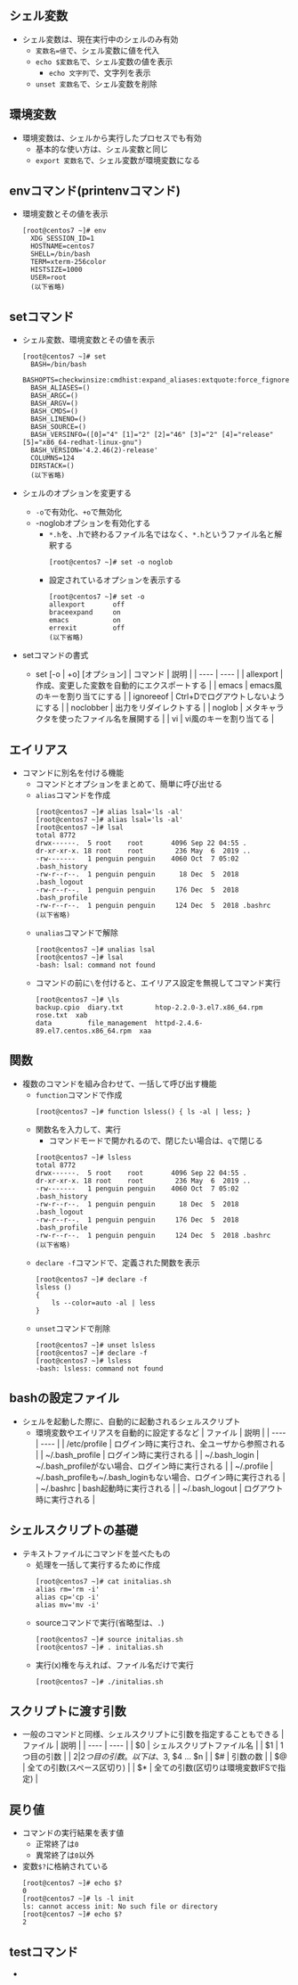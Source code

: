 ## シェル変数
- シェル変数は、現在実行中のシェルのみ有効
  - `変数名=値`で、シェル変数に値を代入
  - `echo $変数名`で、シェル変数の値を表示
    - `echo 文字列`で、文字列を表示
  - `unset 変数名`で、シェル変数を削除

## 環境変数
- 環境変数は、シェルから実行したプロセスでも有効
  - 基本的な使い方は、シェル変数と同じ
  - `export 変数名`で、シェル変数が環境変数になる

## envコマンド(printenvコマンド)
- 環境変数とその値を表示
  ```
  [root@centos7 ~]# env
    XDG_SESSION_ID=1
    HOSTNAME=centos7
    SHELL=/bin/bash
    TERM=xterm-256color
    HISTSIZE=1000
    USER=root
    (以下省略)
  ```

## setコマンド
- シェル変数、環境変数とその値を表示
  ```
  [root@centos7 ~]# set
    BASH=/bin/bash
    BASHOPTS=checkwinsize:cmdhist:expand_aliases:extquote:force_fignore:histappend:hostcomplete:interactive_comments:login_shell:progcomp:promptvars:sourcepath
    BASH_ALIASES=()
    BASH_ARGC=()
    BASH_ARGV=()
    BASH_CMDS=()
    BASH_LINENO=()
    BASH_SOURCE=()
    BASH_VERSINFO=([0]="4" [1]="2" [2]="46" [3]="2" [4]="release" [5]="x86_64-redhat-linux-gnu")
    BASH_VERSION='4.2.46(2)-release'
    COLUMNS=124
    DIRSTACK=()
    (以下省略)
  ```

- シェルのオプションを変更する
  - `-o`で有効化、`+o`で無効化
  - -noglobオプションを有効化する
    - `*.h`を、.hで終わるファイル名ではなく、`*.h`というファイル名と解釈する
      ```
      [root@centos7 ~]# set -o noglob
      ```
    - 設定されているオプションを表示する
      ```
      [root@centos7 ~]# set -o
      allexport       off
      braceexpand     on
      emacs           on
      errexit         off
      (以下省略)
      ```

- setコマンドの書式
  - set [-o | +o] [オプション]
    | コマンド | 説明 |
    | ---- | ---- |
    | allexport | 作成、変更した変数を自動的にエクスポートする |
    | emacs | emacs風のキーを割り当てにする |
    | ignoreeof | Ctrl+Dでログアウトしないようにする |
    | noclobber | 出力をリダイレクトする |
    | noglob | メタキャラクタを使ったファイル名を展開する |
    | vi | vi風のキーを割り当てる |

## エイリアス
- コマンドに別名を付ける機能
  - コマンドとオプションをまとめて、簡単に呼び出せる
  - `alias`コマンドを作成
    ```
    [root@centos7 ~]# alias lsal='ls -al'
    [root@centos7 ~]# alias lsal='ls -al'
    [root@centos7 ~]# lsal
    total 8772
    drwx------.  5 root    root       4096 Sep 22 04:55 .
    dr-xr-xr-x. 18 root    root        236 May  6  2019 ..
    -rw-------   1 penguin penguin    4060 Oct  7 05:02 .bash_history
    -rw-r--r--.  1 penguin penguin      18 Dec  5  2018 .bash_logout
    -rw-r--r--.  1 penguin penguin     176 Dec  5  2018 .bash_profile
    -rw-r--r--.  1 penguin penguin     124 Dec  5  2018 .bashrc
    (以下省略)
    ```
  - `unalias`コマンドで解除
    ```
    [root@centos7 ~]# unalias lsal
    [root@centos7 ~]# lsal
    -bash: lsal: command not found
    ```
  - コマンドの前に`\`を付けると、エイリアス設定を無視してコマンド実行
    ```
    [root@centos7 ~]# \ls
    backup.cpio  diary.txt        htop-2.2.0-3.el7.x86_64.rpm           rose.txt  xab
    data         file_management  httpd-2.4.6-89.el7.centos.x86_64.rpm  xaa
    ```

## 関数
- 複数のコマンドを組み合わせて、一括して呼び出す機能
  - `function`コマンドで作成
    ```
    [root@centos7 ~]# function lsless() { ls -al | less; }
    ```
  - 関数名を入力して、実行
    - コマンドモードで開かれるので、閉じたい場合は、`q`で閉じる
    ```
    [root@centos7 ~]# lsless
    total 8772
    drwx------.  5 root    root       4096 Sep 22 04:55 .
    dr-xr-xr-x. 18 root    root        236 May  6  2019 ..
    -rw-------   1 penguin penguin    4060 Oct  7 05:02 .bash_history
    -rw-r--r--.  1 penguin penguin      18 Dec  5  2018 .bash_logout
    -rw-r--r--.  1 penguin penguin     176 Dec  5  2018 .bash_profile
    -rw-r--r--.  1 penguin penguin     124 Dec  5  2018 .bashrc
    (以下省略)
    ```
  - `declare -f`コマンドで、定義された関数を表示
    ```
    [root@centos7 ~]# declare -f
    lsless ()
    {
        ls --color=auto -al | less
    }
    ```
  - `unset`コマンドで削除
    ```
    [root@centos7 ~]# unset lsless
    [root@centos7 ~]# declare -f
    [root@centos7 ~]# lsless
    -bash: lsless: command not found
    ```

## bashの設定ファイル
- シェルを起動した際に、自動的に起動されるシェルスクリプト
  - 環境変数やエイリアスを自動的に設定するなど
    | ファイル | 説明 |
    | ---- | ---- |
    | /etc/profile | ログイン時に実行され、全ユーザから参照される |
    | ~/.bash_profile | ログイン時に実行される |
    | ~/.bash_login | ~/.bash_profileがない場合、ログイン時に実行される |
    | ~/.profile | ~/.bash_profileも~/.bash_loginもない場合、ログイン時に実行される |
    | ~/.bashrc | bash起動時に実行される |
    | ~/.bash_logout | ログアウト時に実行される |

## シェルスクリプトの基礎
- テキストファイルにコマンドを並べたもの
  - 処理を一括して実行するために作成
    ```
    [root@centos7 ~]# cat initalias.sh
    alias rm='rm -i'
    alias cp='cp -i'
    alias mv='mv -i'
    ```
  - sourceコマンドで実行(省略型は、`.`)
    ```
    [root@centos7 ~]# source initalias.sh
    [root@centos7 ~]# . initalias.sh
    ```
  - 実行(x)権を与えれば、ファイル名だけで実行
    ```
    [root@centos7 ~]# ./initalias.sh
    ```

## スクリプトに渡す引数
- 一般のコマンドと同様、シェルスクリプトに引数を指定することもできる
  | ファイル | 説明 |
  | ---- | ---- |
  | $0 | シェルスクリプトファイル名 |
  | $1 | 1つ目の引数 |
  | $2 | 2つ目の引数。以下は、$3, $4 ... $n |
  | $# | 引数の数 |
  | $@ | 全ての引数(スペース区切り) |
  | $* | 全ての引数(区切りは環境変数IFSで指定) |

## 戻り値
- コマンドの実行結果を表す値
  - 正常終了は`0`
  - 異常終了は`0`以外
- 変数`$?`に格納されている
  ```
  [root@centos7 ~]# echo $?
  0
  [root@centos7 ~]# ls -l init
  ls: cannot access init: No such file or directory
  [root@centos7 ~]# echo $?
  2
  ```

## testコマンド
- 